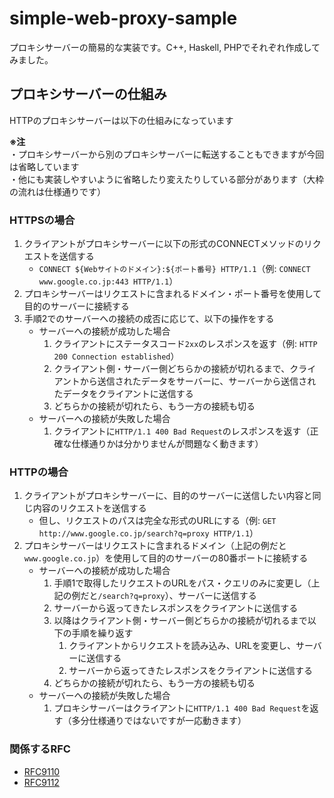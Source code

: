 # simple-web-proxy-sample
プロキシサーバーの簡易的な実装です。C++, Haskell, PHPでそれぞれ作成してみました。

## プロキシサーバーの仕組み
HTTPのプロキシサーバーは以下の仕組みになっています

**※注**<br>
・プロキシサーバーから別のプロキシサーバーに転送することもできますが今回は省略しています<br>
・他にも実装しやすいように省略したり変えたりしている部分があります（大枠の流れは仕様通りです）

### HTTPSの場合
1. クライアントがプロキシサーバーに以下の形式のCONNECTメソッドのリクエストを送信する
   * `CONNECT ${Webサイトのドメイン}:${ポート番号} HTTP/1.1`（例: `CONNECT www.google.co.jp:443 HTTP/1.1`）
2. プロキシサーバーはリクエストに含まれるドメイン・ポート番号を使用して目的のサーバーに接続する
3. 手順2でのサーバーへの接続の成否に応じて、以下の操作をする
   * サーバーへの接続が成功した場合
     1. クライアントにステータスコード`2xx`のレスポンスを返す（例: `HTTP 200 Connection established`）
     2. クライアント側・サーバー側どちらかの接続が切れるまで、クライアントから送信されたデータをサーバーに、サーバーから送信されたデータをクライアントに送信する
     3. どちらかの接続が切れたら、もう一方の接続も切る
   * サーバーへの接続が失敗した場合
     1. クライアントに`HTTP/1.1 400 Bad Request`のレスポンスを返す（正確な仕様通りかは分かりませんが問題なく動きます）

### HTTPの場合
1. クライアントがプロキシサーバーに、目的のサーバーに送信したい内容と同じ内容のリクエストを送信する
   * 但し、リクエストのパスは完全な形式のURLにする（例: `GET http://www.google.co.jp/search?q=proxy HTTP/1.1`）
2. プロキシサーバーはリクエストに含まれるドメイン（上記の例だと`www.google.co.jp`）を使用して目的のサーバーの80番ポートに接続する
   * サーバーへの接続が成功した場合
     1. 手順1で取得したリクエストのURLをパス・クエリのみに変更し（上記の例だと`/search?q=proxy`）、サーバーに送信する
     2. サーバーから返ってきたレスポンスをクライアントに送信する
     3. 以降はクライアント側・サーバー側どちらかの接続が切れるまで以下の手順を繰り返す
        1. クライアントからリクエストを読み込み、URLを変更し、サーバーに送信する
        2. サーバーから返ってきたレスポンスをクライアントに送信する
     4. どちらかの接続が切れたら、もう一方の接続も切る
   * サーバーへの接続が失敗した場合
     1. プロキシサーバーはクライアントに`HTTP/1.1 400 Bad Request`を返す（多分仕様通りではないですが一応動きます）

### 関係するRFC
* [RFC9110](https://datatracker.ietf.org/doc/html/rfc9110)
* [RFC9112](https://datatracker.ietf.org/doc/html/rfc9112)
